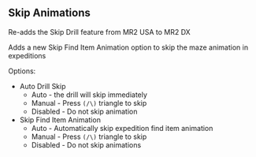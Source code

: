 ﻿## Skip Animations

Re-adds the Skip Drill feature from MR2 USA to MR2 DX

Adds a new Skip Find Item Animation option to skip the maze animation in expeditions

Options:

* Auto Drill Skip
    * Auto - the drill will skip immediately
    * Manual - Press `(/\)` triangle to skip
    * Disabled - Do not skip animation
* Skip Find Item Animation
    * Auto - Automatically skip expedition find item animation
    * Manual - Press `(/\)` triangle to skip
    * Disabled - Do not skip animations